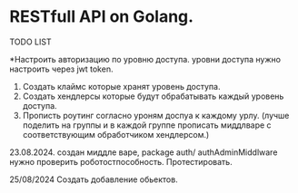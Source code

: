 # RESTfull API on Golang.
TODO LIST

*Настроить авторизацию по уровню доступа.
уровни доступа нужно настроить через jwt token.
1. Создать клаймс которые хранят уровень доступа.
2. Создать хендлерсы которые будут обрабатывать каждый уровень доступа.
3. Прописть роутинг согласно уроням доспуа к каждому урлу. (лучше поделить на группы и в каждой группе прописать миддлваре с соответствующим обработчиком хендлерсом.)

23.08.2024.
создан миддле варе, package auth/ authAdminMiddlware нужно проверить роботостпособность. Протестировать.

25/08/2024
Создать добавление обьектов.